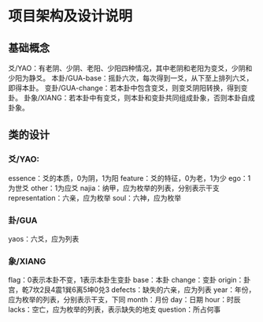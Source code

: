 # 项目架构及设计说明

## 基础概念
爻/YAO：有老阴、少阴、老阳、少阳四种情况，其中老阴和老阳为变爻，少阴和少阳为静爻。
本卦/GUA-base：摇卦六次，每次得到一爻，从下至上排列六爻，即得本卦。
变卦/GUA-change：若本卦中包含变爻，则变爻阴阳转换，得到变卦。
卦象/XIANG：若本卦中有变爻，则本卦和变卦共同组成卦象，否则本卦自成卦象。

## 类的设计
### 爻/YAO:
essence：爻的本质，0为阴，1为阳
feature：爻的特征，0为老，1为少
ego：1为世爻
other：1为应爻
najia：纳甲，应为枚举的列表，分别表示干支
representation：六亲，应为枚举
soul：六神，应为枚举

### 卦/GUA
yaos：六爻，应为列表

### 象/XIANG
flag：0表示本卦不变，1表示本卦生变卦
base：本卦
change：变卦
origin：卦宫，乾7坎2艮4震1巽6离5坤0兑3
defects：缺失的六亲，应为列表
year：年份，应为枚举的列表，分别表示干支，下同
month：月份
day：日期
hour：时辰
lacks：空亡，应为枚举的列表，表示缺失的地支
question：所占何事
